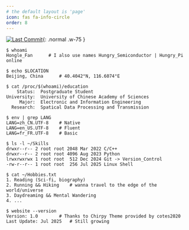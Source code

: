 ```yaml
---
# the default layout is 'page'
icon: fas fa-info-circle
order: 8
---
```




[![Last Commit](https://img.shields.io/github/last-commit/hungrysemiconductor/hungrysemiconductor.github.io)](https://github.com/hungrysemiconductor/hungrysemiconductor.github.io/commits){: .normal .w-75 }

```console
$ whoami
Hongle_Fan		# I also use names Hungry_Semiconductor | Hungry_Pi online

$ echo $LOCATION
Beijing, China		# 40.4042°N, 116.6074°E

$ cat /proc/$(whoami)/education
    Status:  Postgraduate Student
University:  University of Chinese Academy of Sciences
     Major:  Electronic and Information Engineering
  Research:  Spatical Data Processing and Transmission

$ env | grep LANG
LANG=zh_CN.UTF-8	# Native
LANG=en_US.UTF-8	# Fluent
LANG=fr_FR.UTF-8	# Basic

$ ls -l ~/Skills
drwxr--r-- 2 root root 2048 Mar 2022 C/C++
drwxr--r-- 2 root root 4096 Aug 2023 Python
lrwxrwxrwx 1 root root  512 Dec 2024 Git -> Version_Control
-rw-r--r-- 1 root root  256 Jul 2025 Linux Shell 

$ cat ~/Hobbies.txt
1. Reading (Sci-fi, biography)
2. Running && Hiking	# wanna travel to the edge of the world/universe
3. Daydreaming && Mental Wandering
4. ...

$ website --version
Version: 1.0		# Thanks to Chirpy Theme provided by cotes2020
Last Update: Jul 2025	# Still growing

```






































